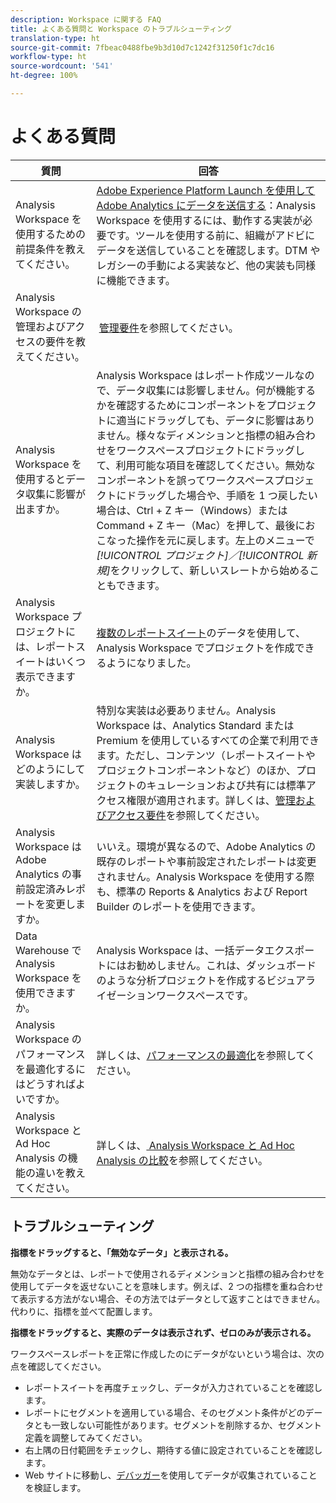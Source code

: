 ```yaml
---
description: Workspace に関する FAQ
title: よくある質問と Workspace のトラブルシューティング
translation-type: ht
source-git-commit: 7fbeac0488fbe9b3d10d7c1242f31250f1c7dc16
workflow-type: ht
source-wordcount: '541'
ht-degree: 100%

---
```



# よくある質問

| 質問 | 回答 |
|--- |--- |
| Analysis Workspace を使用するための前提条件を教えてください。 | [Adobe Experience Platform Launch を使用して Adobe Analytics にデータを送信する](/help/implement/launch/validate-publish-prod.md)：Analysis Workspace を使用するには、動作する実装が必要です。ツールを使用する前に、組織がアドビにデータを送信していることを確認します。DTM やレガシーの手動による実装など、他の実装も同様に機能できます。 |
| Analysis Workspace の管理およびアクセスの要件を教えてください。 |  [管理要件](/help/analyze/analysis-workspace/workspace-faq/frequently-asked-questions-analysis-workspace.md)を参照してください。 |
| Analysis Workspace を使用するとデータ収集に影響が出ますか。 | Analysis Workspace はレポート作成ツールなので、データ収集には影響しません。何が機能するかを確認するためにコンポーネントをプロジェクトに適当にドラッグしても、データに影響はありません。様々なディメンションと指標の組み合わせをワークスペースプロジェクトにドラッグして、利用可能な項目を確認してください。無効なコンポーネントを誤ってワークスペースプロジェクトにドラッグした場合や、手順を 1 つ戻したい場合は、Ctrl + Z キー（Windows）または Command + Z キー（Mac）を押して、最後におこなった操作を元に戻します。左上のメニューで&#x200B;*[!UICONTROL プロジェクト]／[!UICONTROL 新規]*&#x200B;をクリックして、新しいスレートから始めることもできます。 |
| Analysis Workspace プロジェクトには、レポートスイートはいくつ表示できますか。 | [複数のレポートスイート](https://docs.adobe.com/content/help/ja-JP/analytics/analyze/analysis-workspace/build-workspace-project/multiple-report-suites.html)のデータを使用して、Analysis Workspace でプロジェクトを作成できるようになりました。 |
| Analysis Workspace はどのようにして実装しますか。 | 特別な実装は必要ありません。Analysis Workspace は、Analytics Standard または Premium を使用しているすべての企業で利用できます。ただし、コンテンツ（レポートスイートやプロジェクトコンポーネントなど）のほか、プロジェクトのキュレーションおよび共有には標準アクセス権限が適用されます。詳しくは、[管理およびアクセス要件](/help/analyze/analysis-workspace/workspace-faq/frequently-asked-questions-analysis-workspace.md)を参照してください。 |
| Analysis Workspace は Adobe Analytics の事前設定済みレポートを変更しますか。 | いいえ。環境が異なるので、Adobe Analytics の既存のレポートや事前設定されたレポートは変更されません。Analysis Workspace を使用する際も、標準の Reports &amp; Analytics および Report Builder のレポートを使用できます。 |
| Data Warehouse で Analysis Workspace を使用できますか。 | Analysis Workspace は、一括データエクスポートにはお勧めしません。これは、ダッシュボードのような分析プロジェクトを作成するビジュアライゼーションワークスペースです。 |
| Analysis Workspace のパフォーマンスを最適化するにはどうすればよいですか。 | 詳しくは、[パフォーマンスの最適化](/help/analyze/analysis-workspace/workspace-faq/optimizing-performance.md)を参照してください。 |
| Analysis Workspace と Ad Hoc Analysis の機能の違いを教えてください。 | 詳しくは、[ Analysis Workspace と Ad Hoc Analysis の比較](/help/analyze/analysis-workspace/workspace-faq/adhocanalysis-vs-analysisworkspace.md)を参照してください。 |

## トラブルシューティング

**指標をドラッグすると、「無効なデータ」と表示される。**

無効なデータとは、レポートで使用されるディメンションと指標の組み合わせを使用してデータを返せないことを意味します。例えば、2 つの指標を重ね合わせて表示する方法がない場合、その方法ではデータとして返すことはできません。代わりに、指標を並べて配置します。

**指標をドラッグすると、実際のデータは表示されず、ゼロのみが表示される。**

ワークスペースレポートを正常に作成したのにデータがないという場合は、次の点を確認してください。

* レポートスイートを再度チェックし、データが入力されていることを確認します。
* レポートにセグメントを適用している場合、そのセグメント条件がどのデータとも一致しない可能性があります。セグメントを削除するか、セグメント定義を調整してみてください。
* 右上隅の日付範囲をチェックし、期待する値に設定されていることを確認します。
* Web サイトに移動し、[デバッガー](https://docs.adobe.com/content/help/ja-JP/debugger/using/experience-cloud-debugger.html)を使用してデータが収集されていることを検証します。